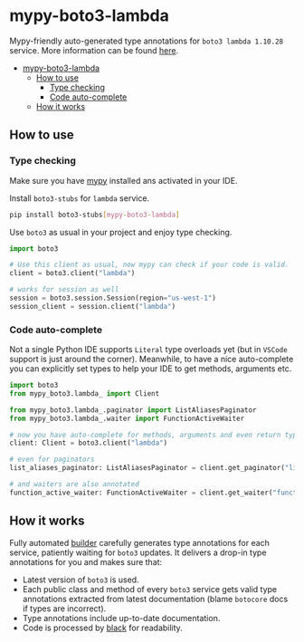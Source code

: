 # mypy-boto3-lambda

Mypy-friendly auto-generated type annotations for `boto3 lambda 1.10.28` service.
More information can be found [here](https://github.com/vemel/mypy_boto3).

- [mypy-boto3-lambda](#mypy-boto3-lambda)
  - [How to use](#how-to-use)
    - [Type checking](#type-checking)
    - [Code auto-complete](#code-auto-complete)
  - [How it works](#how-it-works)

## How to use

### Type checking

Make sure you have [mypy](https://github.com/python/mypy) installed ans activated in your IDE.

Install `boto3-stubs` for `lambda` service.

```bash
pip install boto3-stubs[mypy-boto3-lambda]
```

Use `boto3` as usual in your project and enjoy type checking.

```python
import boto3

# Use this client as usual, now mypy can check if your code is valid.
client = boto3.client("lambda")

# works for session as well
session = boto3.session.Session(region="us-west-1")
session_client = session.client("lambda")

```

### Code auto-complete

Not a single Python IDE supports `Literal` type overloads yet (but in `VSCode` support is just around the corner).
Meanwhile, to have a nice auto-complete you can explicitly set types to help your IDE to get methods, arguments etc.

```python
import boto3
from mypy_boto3.lambda_ import Client

from mypy_boto3.lambda_.paginator import ListAliasesPaginator
from mypy_boto3.lambda_.waiter import FunctionActiveWaiter

# now you have auto-complete for methods, arguments and even return types
client: Client = boto3.client("lambda")

# even for paginators
list_aliases_paginator: ListAliasesPaginator = client.get_paginator("list_aliases")

# and waiters are also annotated
function_active_waiter: FunctionActiveWaiter = client.get_waiter("function_active")
```

## How it works

Fully automated [builder](https://github.com/vemel/mypy_boto3) carefully generates
type annotations for each service, patiently waiting for `boto3` updates. It delivers
a drop-in type annotations for you and makes sure that:

- Latest version of `boto3` is used.
- Each public class and method of every `boto3` service gets valid type annotations
  extracted from latest documentation (blame `botocore` docs if types are incorrect).
- Type annotations include up-to-date documentation.
- Code is processed by [black](https://github.com/psf/black) for readability.